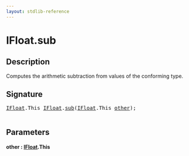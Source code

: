```yaml
---
layout: stdlib-reference
---
```


# IFloat\.sub

## Description

Computes the arithmetic subtraction from values of the conforming type.




## Signature 

<pre>
<a href="index.html" class="code_type">IFloat</a>.<span class="code_keyword">This</span> <a href="index.html" class="code_type">IFloat</a>.<a href="sub.html">sub</a>(<a href="index.html" class="code_type">IFloat</a>.<span class="code_keyword">This</span> <a href="sub.html#decl-other" class="code_param">other</a>);

</pre>

## Parameters

####  <a id="decl-other"></a>other  : [IFloat](index)\.This

